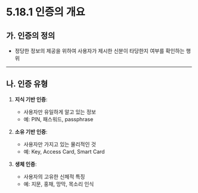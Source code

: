 # 5.18.1 인증의 개요

## 가. 인증의 정의
- 정당한 정보의 제공을 위하여 사용자가 제시한 신분이 타당한지 여부를 확인하는 행위

---

## 나. 인증 유형

1. **지식 기반 인증**:
   - 사용자만 유일하게 알고 있는 정보
   - 예: PIN, 패스워드, passphrase

2. **소유 기반 인증**:
   - 사용자만 가지고 있는 물리적인 것
   - 예: Key, Access Card, Smart Card

3. **생체 인증**:
   - 사용자의 고유한 신체적 특징
   - 예: 지문, 홍채, 망막, 목소리 인식
